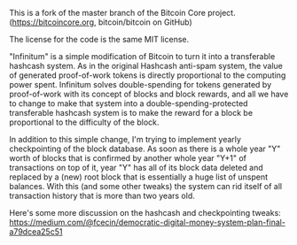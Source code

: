 This is a fork of the master branch of the Bitcoin Core project. (https://bitcoincore.org, bitcoin/bitcoin on GitHub) 

The license for the code is the same MIT license.

"Infinitum" is a simple modification of Bitcoin to turn it into a transferable hashcash system. As in the original Hashcash anti-spam system, the value of generated proof-of-work tokens is directly proportional to the computing power spent. Infinitum solves double-spending for tokens generated by proof-of-work with its concept of blocks and block rewards, and all we have to change to make that system into a double-spending-protected transferable hashcash system is to make the reward for a block be proportional to the difficulty of the block.

In addition to this simple change, I'm trying to implement yearly checkpointing of the block database. As soon as there is a whole year "Y" worth of blocks that is confirmed by another whole year "Y+1" of transactions on top of it, year "Y" has all of its block data deleted and replaced by a (new) root block that is essentially a huge list of unspent balances. With this (and some other tweaks) the system can rid itself of all transaction history that is more than two years old.

Here's some more discussion on the hashcash and checkpointing tweaks: https://medium.com/@fcecin/democratic-digital-money-system-plan-final-a79dcea25c51
